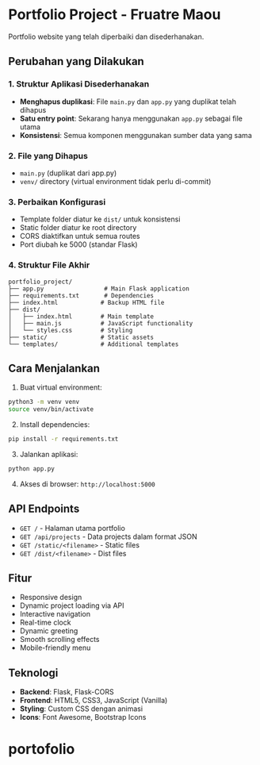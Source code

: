 # Portfolio Project - Fruatre Maou

Portfolio website yang telah diperbaiki dan disederhanakan.

## Perubahan yang Dilakukan

### 1. Struktur Aplikasi Disederhanakan
- **Menghapus duplikasi**: File `main.py` dan `app.py` yang duplikat telah dihapus
- **Satu entry point**: Sekarang hanya menggunakan `app.py` sebagai file utama
- **Konsistensi**: Semua komponen menggunakan sumber data yang sama

### 2. File yang Dihapus
- `main.py` (duplikat dari app.py)
- `venv/` directory (virtual environment tidak perlu di-commit)

### 3. Perbaikan Konfigurasi
- Template folder diatur ke `dist/` untuk konsistensi
- Static folder diatur ke root directory
- CORS diaktifkan untuk semua routes
- Port diubah ke 5000 (standar Flask)

### 4. Struktur File Akhir
```
portfolio_project/
├── app.py                 # Main Flask application
├── requirements.txt       # Dependencies
├── index.html            # Backup HTML file
├── dist/
│   ├── index.html        # Main template
│   ├── main.js           # JavaScript functionality
│   └── styles.css        # Styling
├── static/               # Static assets
└── templates/            # Additional templates
```

## Cara Menjalankan

1. Buat virtual environment:
```bash
python3 -m venv venv
source venv/bin/activate
```

2. Install dependencies:
```bash
pip install -r requirements.txt
```

3. Jalankan aplikasi:
```bash
python app.py
```

4. Akses di browser: `http://localhost:5000`

## API Endpoints

- `GET /` - Halaman utama portfolio
- `GET /api/projects` - Data projects dalam format JSON
- `GET /static/<filename>` - Static files
- `GET /dist/<filename>` - Dist files

## Fitur

- Responsive design
- Dynamic project loading via API
- Interactive navigation
- Real-time clock
- Dynamic greeting
- Smooth scrolling effects
- Mobile-friendly menu

## Teknologi

- **Backend**: Flask, Flask-CORS
- **Frontend**: HTML5, CSS3, JavaScript (Vanilla)
- **Styling**: Custom CSS dengan animasi
- **Icons**: Font Awesome, Bootstrap Icons

# portofolio
